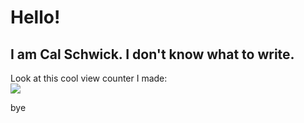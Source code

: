 # Hello!
I am Cal Schwick. I don't know what to write.
---
Look at this cool view counter I made:  
<img src="https://img-server.calsch.repl.co/counter/site">

bye
